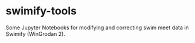 # swimify-tools

Some Jupyter Notebooks for modifying and correcting swim meet data in Swimify (WinGrodan 2).
